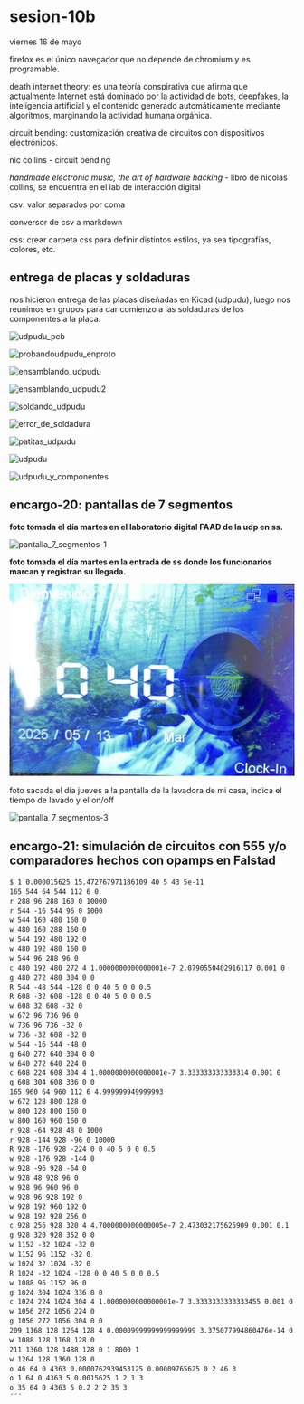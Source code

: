 # sesion-10b

viernes 16 de mayo

firefox es el único navegador que no depende de chromium y es programable.

death internet theory:  es una teoría conspirativa que afirma que actualmente Internet está dominado por la actividad de bots, deepfakes, la inteligencia artificial y el contenido generado automáticamente mediante algoritmos, marginando la actividad humana orgánica.

circuit bending: customización creativa de circuitos con dispositivos electrónicos.

nic collins - circuit bending

*handmade electronic music, the art of hardware hacking* - libro de nicolas collins, se encuentra en el lab de interacción digital

csv: valor separados por coma

conversor de csv a markdown

css: crear carpeta css para definir distintos estilos, ya sea tipografías, colores, etc.

## entrega de placas y soldaduras

nos hicieron entrega de las placas diseñadas en Kicad (udpudu), luego nos reunimos en grupos para dar comienzo a las soldaduras de los componentes a la placa.

![udpudu_pcb](./archivos/udpudu_pcb.png)

![probandoudpudu_enproto](./archivos/probandoudpudu_enproto.png)

![ensamblando_udpudu](./archivos/ensamblando_udpudu.png)

![ensamblando_udpudu2](./archivos/ensamblando_udpudu2.png)

![soldando_udpudu](./archivos/soldando_udpudu.png)

![error_de_soldadura](./archivos/error_de_soldadura.png)

![patitas_udpudu](./archivos/patitas_udpudu.png)

![udpudu](./archivos/udpudu.png)

![udpudu_y_componentes](./archivos/udpudu_y_componentes.png)

## encargo-20: pantallas de 7 segmentos

**foto tomada el día martes en el laboratorio digital FAAD de la udp en ss.**

![pantalla_7_segmentos-1](./archivos/foto_martes_laboratorio_digital_udp.jpeg)

**foto tomada el día martes en la entrada de ss donde los funcionarios marcan y registran su llegada.**

![pantalla_7_segmentos-2](./archivos/foto-martes-donde-funcionarios-registran-su-llegada.png)

foto sacada el día jueves a la pantalla de la lavadora de mi casa, indica el tiempo de lavado y el on/off

![pantalla_7_segmentos-3](./archivos/foto-dia-jueves-a-pantalla-de-lavadora-de-mi-casa_indica-tiempo-de-lavado-y-on:off.png)

## encargo-21: simulación de circuitos con 555 y/o comparadores hechos con opamps en Falstad

```txt
$ 1 0.000015625 15.472767971186109 40 5 43 5e-11
165 544 64 544 112 6 0
r 288 96 288 160 0 10000
r 544 -16 544 96 0 1000
w 544 160 480 160 0
w 480 160 288 160 0
w 544 192 480 192 0
w 480 192 480 160 0
w 544 96 288 96 0
c 480 192 480 272 4 1.0000000000000001e-7 2.0790550402916117 0.001 0
g 480 272 480 304 0 0
R 544 -48 544 -128 0 0 40 5 0 0 0.5
R 608 -32 608 -128 0 0 40 5 0 0 0.5
w 608 32 608 -32 0
w 672 96 736 96 0
w 736 96 736 -32 0
w 736 -32 608 -32 0
w 544 -16 544 -48 0
g 640 272 640 304 0 0
w 640 272 640 224 0
c 608 224 608 304 4 1.0000000000000001e-7 3.333333333333314 0.001 0
g 608 304 608 336 0 0
165 960 64 960 112 6 4.999999949999993
w 672 128 800 128 0
w 800 128 800 160 0
w 800 160 960 160 0
r 928 -64 928 48 0 1000
r 928 -144 928 -96 0 10000
R 928 -176 928 -224 0 0 40 5 0 0 0.5
w 928 -176 928 -144 0
w 928 -96 928 -64 0
w 928 48 928 96 0
w 928 96 960 96 0
w 928 96 928 192 0
w 928 192 960 192 0
w 928 192 928 256 0
c 928 256 928 320 4 4.7000000000000005e-7 2.473032175625909 0.001 0.1
g 928 320 928 352 0 0
w 1152 -32 1024 -32 0
w 1152 96 1152 -32 0
w 1024 32 1024 -32 0
R 1024 -32 1024 -128 0 0 40 5 0 0 0.5
w 1088 96 1152 96 0
g 1024 304 1024 336 0 0
c 1024 224 1024 304 4 1.0000000000000001e-7 3.3333333333333455 0.001 0
w 1056 272 1056 224 0
g 1056 272 1056 304 0 0
209 1168 128 1264 128 4 0.00009999999999999999 3.375077994860476e-14 0.001 0 1
w 1088 128 1168 128 0
211 1360 128 1488 128 0 1 8000 1
w 1264 128 1360 128 0
o 46 64 0 4363 0.0000762939453125 0.00009765625 0 2 46 3
o 1 64 0 4363 5 0.0015625 1 2 1 3
o 35 64 0 4363 5 0.2 2 2 35 3
´´´
